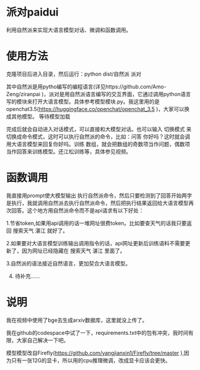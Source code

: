 # 派对paidui
利用自然派来实现大语言模型对话、微调和函数调用。
# 使用方法
克隆项目后进入目录，然后运行：python dist/自然派 派对

其中自然派是用pytho编写的编程语言(详见https://github.com/Amo-Zeng/ziranpai )，派对是用自然派语言编写的交互界面，它通过调用python语言写的模块来打开大语言模型。具体参考模型模块.py。我这里用的是openchat3.5(https://huggingface.co/openchat/openchat_3.5 )，大家可以换成其他模型。 等待模型加载

完成后就会自动进入对话模式，可以直接和大模型对话。也可以输入 切换模式 来切换成命令模式，这时可以执行自然派的命令，比如：问答 你好吗？这时就会调用大语言模型来回复你好吗。训练 数组，就会把数组的奇数项当作问题，偶数项当作回答来训练模型。还江松训练等，具体参见视频。

# 函数调用

我直接用prompt使大模型输出 执行自然派命令，然后只要检测到了回答开始两字是执行，我就调用自然派去执行自然派命令，然后把执行结果返回给大语言模型再次回答。这个地方用自然派命令而不是api请求有以下好处：

1.节省token,如果用api调用的话一堆网址很费token。比如要查天气的话我只要返回 搜索天气 湛江 就好了。

2.如果要对大语言模型训练输出调用指令的话，api网址更新后训练语料不需要更新了，因为网址已经隐藏在 搜索天气 湛江 里面了。

3.自然派的语法接近自然语言，更加契合大语言模型。

4. 待补充……

# 说明

我在视频中使用了bge去生成arxiv数据库，这里就没上传了。

我在github的codespace中试了一下，requirements.txt中的包有冲突，我时间有限，大家自己解决一下吧。

模型模型改自Firefly(https://github.com/yangjianxin1/Firefly/tree/master ),因为只有一张12G的显卡，所以用的cpu推理微调，改成显卡应该会更快。


